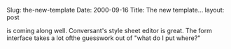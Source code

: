 Slug: the-new-template
Date: 2000-09-16
Title: The new template...
layout: post

is coming along well. Conversant&#39;s style sheet editor is great. The form interface takes a lot ofthe guesswork out of &quot;what do I put where?&quot;
